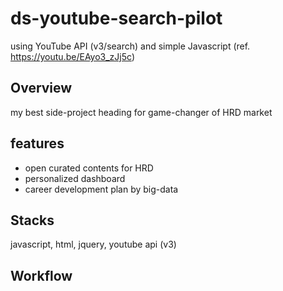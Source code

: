 # ds-youtube-search-pilot
using YouTube API (v3/search) and simple Javascript (ref. https://youtu.be/EAyo3_zJj5c)

## Overview
my best side-project heading for game-changer of HRD market

## features
- open curated contents for HRD
- personalized dashboard
- career development plan by big-data 

## Stacks
javascript, html, jquery, youtube api (v3)

## Workflow

